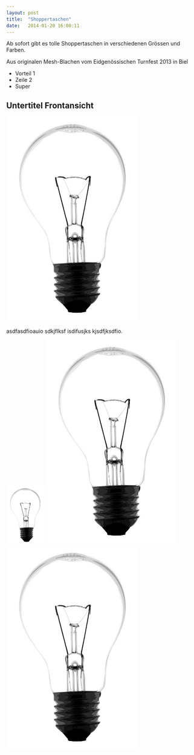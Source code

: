 ```yaml
---
layout: post
title:  "Shoppertaschen"
date:   2014-01-20 16:00:11
---
```


Ab sofort gibt es tolle Shoppertaschen in verschiedenen Grössen und Farben.

Aus originalen Mesh-Blachen vom Eidgenössischen Turnfest 2013 in Biel 

  - Vorteil 1
  - Zeile 2
  - Super

## Untertitel Frontansicht

![birne](/images/birne.jpg)

asdfasdfioauio sdkjflksf isdifusjks kjsdfjksdfio.

<img src="/images/birne.jpg" class="right" width="100" />

<img src="/images/birne.jpg" class="left"  />

<img src="/images/birne.jpg" class="center" />


[Beat]:http://www.besobag4u.ch

    